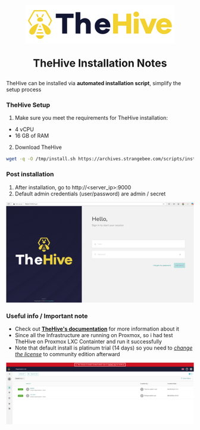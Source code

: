 <h1 align="center">
<img src=https://github.com/phamthanhsang-cs/SOC-in-my-Pocket/blob/main/images/logos/thehive-logo.png alt="logo" width="400">

TheHive Installation Notes

</h1>

TheHive can be installed via **automated installation script**, simplify the setup process

### TheHive Setup


1. Make sure you meet the requirements for TheHive installation:
- 4 vCPU
- 16 GB of RAM 
  
2. Download TheHive
```bash
wget -q -O /tmp/install.sh https://archives.strangebee.com/scripts/install.sh ; sudo -v ; bash /tmp/install.sh

```



### Post installation 
1. After installation, go to http://<server_ip>:9000
2. Default admin credentials (user/password) are admin / secret
   
![Admin account setup](https://github.com/phamthanhsang-cs/SOC-in-my-Pocket/blob/main/images/thehive/thehive-login.png)

### Useful info / Important note
* Check out **[TheHive's documentation](https://docs.strangebee.com/thehive/overview/)** for more information about it
* Since all the Infrastructure are running on Proxmox, so i had test TheHive on Proxmox LXC Containter and run it successfully
* Note that default install is platinum trial (14 days) so you need to *[change the license](https://docs.strangebee.com/thehive/installation/activate-license/)* to community edition afterward
  
![Expired License](https://github.com/phamthanhsang-cs/SOC-in-my-Pocket/blob/main/images/thehive/expired-license.png)
